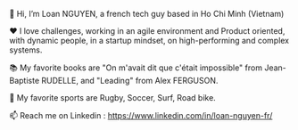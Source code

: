 👋 Hi, I’m Loan NGUYEN, a french tech guy based in Ho Chi Minh (Vietnam)

❤️ I love challenges, working in an agile environment and Product oriented, with dynamic people, in a startup mindset, on high-performing and complex systems.

📚 My favorite books are "On m'avait dit que c'était impossible" from Jean-Baptiste RUDELLE, and "Leading" from Alex FERGUSON.

🏉 My favorite sports are Rugby, Soccer, Surf, Road bike.

📫 Reach me on Linkedin : https://www.linkedin.com/in/loan-nguyen-fr/
